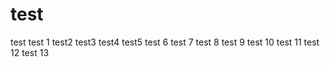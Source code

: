 # test
test
test 1
test2
test3
test4
test5
test 6
test 7
test 8
test 9
test 10
test 11
test 12
test 13
